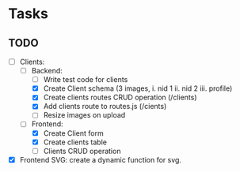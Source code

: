 # Tasks

## TODO

- [ ] Clients:
    - [ ] Backend: 
        - [ ] Write test code for clients
        - [X] Create Client schema (3 images, i. nid 1 ii. nid 2 iii. profile)
        - [X] Create clients routes CRUD operation (/clients)
        - [X] Add clients route to routes.js (/cients)
        - [ ] Resize images on upload 
    - [ ] Frontend:
        - [X] Create Client form
        - [X] Create clients table
        - [ ] Clients CRUD operation
- [x] Frontend SVG: create a dynamic function for svg.
